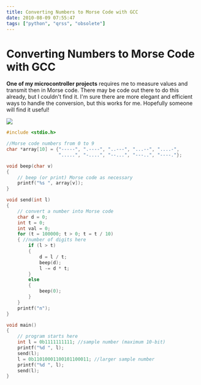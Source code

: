 ```yaml
---
title: Converting Numbers to Morse Code with GCC
date: 2010-08-09 07:55:47
tags: ["python", "qrss", "obsolete"]
---
```


# Converting Numbers to Morse Code with GCC

__One of my microcontroller projects__ requires me to measure values and transmit then in Morse code. There may be code out there to do this already, but I couldn't find it. I'm sure there are more elegant and efficient ways to handle the conversion, but this works for me. Hopefully someone will find it useful!

<div class="text-center img-border">

![](https://swharden.com/static/2010/08/09/binary_to_Morse.png)

</div>

```c
#include <stdio.h>

//Morse code numbers from 0 to 9
char *array[10] = {"-----", ".----", "..---", "...--", "....-",
                   ".....", "-....", "--...", "---..", "----."};

void beep(char v)
{
    // beep (or print) Morse code as necessary
    printf("%s ", array[v]);
}

void send(int l)
{
    // convert a number into Morse code
    char d = 0;
    int t = 0;
    int val = 0;
    for (t = 100000; t > 0; t = t / 10)
    { //number of digits here
        if (l > t)
        {
            d = l / t;
            beep(d);
            l -= d * t;
        }
        else
        {
            beep(0);
        }
    }
    printf("n");
}

void main()
{
    // program starts here
    int l = 0b1111111111; //sample number (maximum 10-bit)
    printf("%d ", l);
    send(l);
    l = 0b11010001100101100011; //larger sample number
    printf("%d ", l);
    send(l);
}
```

